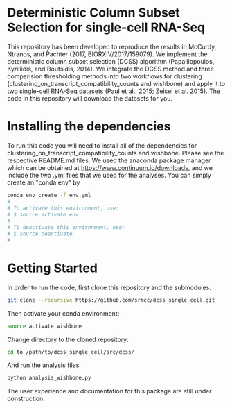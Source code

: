 # Deterministic Column Subset Selection for single-cell RNA-Seq

This repository has been developed to reproduce the results in McCurdy, Ntranos, and Pachter (2017, BIORXIV/2017/159079).  We implement the deterministic column subset selection (DCSS) algorithm (Papailiopoulos, Kyrillidis, and Boutsidis, 2014).  We integrate the DCSS method and three comparision thresholding methods into two workflows for clustering (clustering_on_transcript_compatibility_counts and wishbone) and apply it to two single-cell RNA-Seq datasets (Paul et al., 2015; Zeisel et al. 2015).  The code in this repository will download the datasets for you.

# Installing the dependencies
To run this code you will need to install all of the dependencies for clustering_on_transcript_compatibility_counts and wishbone.  Please see the respective README.md files.  We used the anaconda package manager which can be obtained at https://www.continuum.io/downloads, and we include the two .yml files that we used for the analyses.  You can simply create an "conda env" by 
```bash
conda env create -f env.yml 
#
# To activate this environment, use:
# $ source activate env
#
# To deactivate this environment, use:
# $ source deactivate
#
```
# Getting Started
In order to run the code, first clone this repository and the submodules.

```bash
git clone --recursive https://github.com/srmcc/dcss_single_cell.git
```
Then activate your conda environment:

```bash
source activate wishbone
```
Change directory to the cloned repository:
```bash
cd to /path/to/dcss_single_cell/src/dcss/
```
And run the analysis files.
```bash
python analysis_wishbone.py
```
The user experience and documentation for this package are still under construction.

